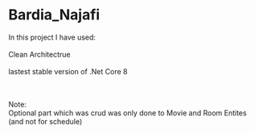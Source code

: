 # Bardia_Najafi
In this project I have used:<br><br>
Clean Architectrue<br><br>
 lastest stable version of .Net Core 8<br><br><br>

 Note:<br>
 Optional part which was crud was only done to Movie and Room Entites (and not for schedule)
